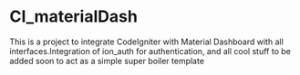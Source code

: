 # CI_materialDash
This is a project to integrate CodeIgniter with Material Dashboard with all interfaces.Integration of ion_auth for authentication, and all cool stuff to be added soon to act as a simple super boiler template

